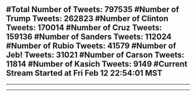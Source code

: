 #Total Number of Tweets: 797535 
#Number of Trump Tweets: 262823
#Number of Clinton Tweets: 170014
#Number of Cruz Tweets: 159136
#Number of Sanders Tweets: 112024
#Number of Rubio Tweets: 41579
#Number of Jeb! Tweets: 31021
#Number of Carson Tweets: 11814
#Number of Kasich Tweets: 9149
#Current Stream Started at Fri Feb 12 22:54:01 MST
---
---
---

